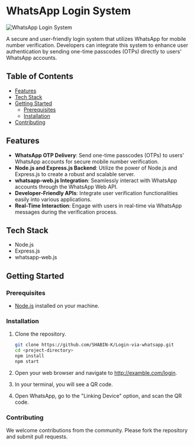 # WhatsApp Login System

![WhatsApp Login System](https://github.com/SHABIN-K/Login-via-whatsapp/assets/73272797/30b63448-52a2-4e5a-9bab-d68d621ec9a2)

A secure and user-friendly login system that utilizes WhatsApp for mobile number verification. Developers can integrate this system to enhance user authentication by sending one-time passcodes (OTPs) directly to users' WhatsApp accounts.

## Table of Contents

- [Features](#features)
- [Tech Stack](#tech-stack)
- [Getting Started](#getting-started)
  - [Prerequisites](#prerequisites)
  - [Installation](#installation)
- [Contributing](#contributing)

## Features

- **WhatsApp OTP Delivery**: Send one-time passcodes (OTPs) to users' WhatsApp accounts for secure mobile number verification.
- **Node.js and Express.js Backend**: Utilize the power of Node.js and Express.js to create a robust and scalable server.
- **whatsapp-web.js Integration**: Seamlessly interact with WhatsApp accounts through the WhatsApp Web API.
- **Developer-Friendly APIs**: Integrate user verification functionalities easily into various applications.
- **Real-Time Interaction**: Engage with users in real-time via WhatsApp messages during the verification process.

## Tech Stack

- Node.js
- Express.js
- whatsapp-web.js

## Getting Started

### Prerequisites

- [Node.js](https://nodejs.org/) installed on your machine.

### Installation

1. Clone the repository.

   ```bash
   git clone https://github.com/SHABIN-K/Login-via-whatsapp.git
   cd <project-directory>
   npm install
   npm start
   
2. Open your web browser and navigate to http://examble.com/login.
3. In your terminal, you will see a QR code.
4. Open WhatsApp, go to the "Linking Device" option, and scan the QR code.
   
### Contributing
   We welcome contributions from the community. Please fork the repository and submit pull requests.

